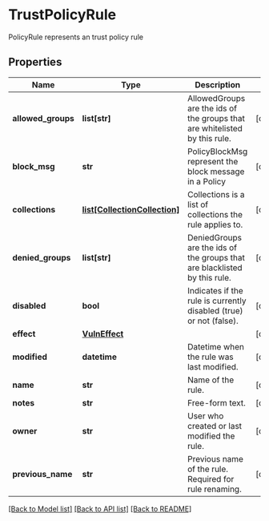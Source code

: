 # TrustPolicyRule

PolicyRule represents an trust policy rule

## Properties
Name | Type | Description | Notes
------------ | ------------- | ------------- | -------------
**allowed_groups** | **list[str]** | AllowedGroups are the ids of the groups that are whitelisted by this rule.  | [optional] 
**block_msg** | **str** | PolicyBlockMsg represent the block message in a Policy | [optional] 
**collections** | [**list[CollectionCollection]**](CollectionCollection.md) | Collections is a list of collections the rule applies to.  | [optional] 
**denied_groups** | **list[str]** | DeniedGroups are the ids of the groups that are blacklisted by this rule.  | [optional] 
**disabled** | **bool** | Indicates if the rule is currently disabled (true) or not (false).  | [optional] 
**effect** | [**VulnEffect**](VulnEffect.md) |  | [optional] 
**modified** | **datetime** | Datetime when the rule was last modified.  | [optional] 
**name** | **str** | Name of the rule.  | [optional] 
**notes** | **str** | Free-form text.  | [optional] 
**owner** | **str** | User who created or last modified the rule.  | [optional] 
**previous_name** | **str** | Previous name of the rule. Required for rule renaming.  | [optional] 

[[Back to Model list]](../README.md#documentation-for-models) [[Back to API list]](../README.md#documentation-for-api-endpoints) [[Back to README]](../README.md)



